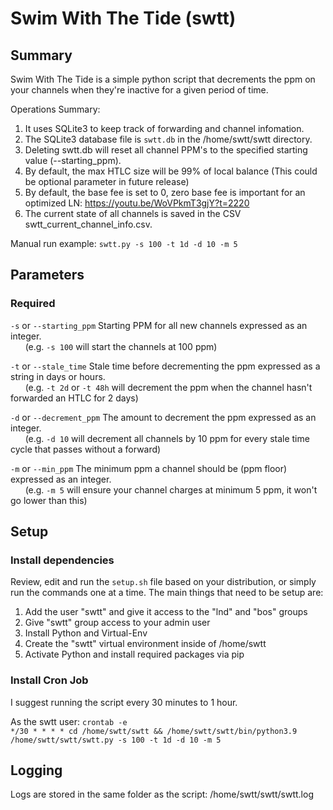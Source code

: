 # Swim With The Tide (swtt) 
## Summary
Swim With The Tide is a simple python script that decrements the ppm on your channels when they're inactive for a given period of time.  

Operations Summary:  
1. It uses SQLite3 to keep track of forwarding and channel infomation.  
2. The SQLite3 database file is ```swtt.db``` in the /home/swtt/swtt directory.  
3. Deleting swtt.db will reset all channel PPM's to the specified starting value (--starting_ppm).  
4. By default, the max HTLC size will be 99% of local balance (This could be optional parameter in future release)  
5. By default, the base fee is set to 0, zero base fee is important for an optimized LN: https://youtu.be/WoVPkmT3gjY?t=2220  
6. The current state of all channels is saved in the CSV swtt_current_channel_info.csv.  

Manual run example: ```swtt.py -s 100 -t 1d -d 10 -m 5```  

## Parameters
### Required
```-s``` or ```--starting_ppm``` Starting PPM for all new channels expressed as an integer.  
&nbsp;&nbsp;&nbsp;&nbsp;&nbsp;&nbsp;(e.g. ```-s 100``` will start the channels at 100 ppm)  

```-t```  or ```--stale_time``` Stale time before decrementing the ppm expressed as a string in days or hours.  
&nbsp;&nbsp;&nbsp;&nbsp;&nbsp;&nbsp;(e.g. ```-t 2d``` or ```-t 48h``` will decrement the ppm when the channel hasn't forwarded an HTLC for 2 days)  

```-d``` or ```--decrement_ppm``` The amount to decrement the ppm expressed as an integer.  
&nbsp;&nbsp;&nbsp;&nbsp;&nbsp;&nbsp;(e.g. ```-d 10``` will decrement all channels by 10 ppm for every stale time cycle that passes without a forward)  

```-m``` or ```--min_ppm``` The minimum ppm a channel should be (ppm floor) expressed as an integer.  
&nbsp;&nbsp;&nbsp;&nbsp;&nbsp;&nbsp;(e.g. ```-m 5``` will ensure your channel charges at minimum 5 ppm, it won't go lower than this)  

## Setup
### Install dependencies
Review, edit and run the ```setup.sh``` file based on your distribution, or simply run the commands one at a time.
The main things that need to be setup are:
1. Add the user "swtt" and give it access to the "lnd" and "bos" groups
2. Give "swtt" group access to your admin user
3. Install Python and Virtual-Env
4. Create the "swtt" virtual environment inside of /home/swtt
5. Activate Python and install required packages via pip

### Install Cron Job
I suggest running the script every 30 minutes to 1 hour.

As the swtt user: ```crontab -e```  
```*/30 * * * * cd /home/swtt/swtt && /home/swtt/swtt/bin/python3.9 /home/swtt/swtt/swtt.py -s 100 -t 1d -d 10 -m 5```  

## Logging
Logs are stored in the same folder as the script: /home/swtt/swtt/swtt.log